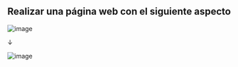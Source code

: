 ## Realizar una página web  con el siguiente aspecto

![image](https://github.com/user-attachments/assets/ea06f7b6-1ee7-4ef8-97f0-14f8210873f7)

↓

![image](https://github.com/user-attachments/assets/31734bf6-c694-42df-8a1d-c21efecb1c69)

